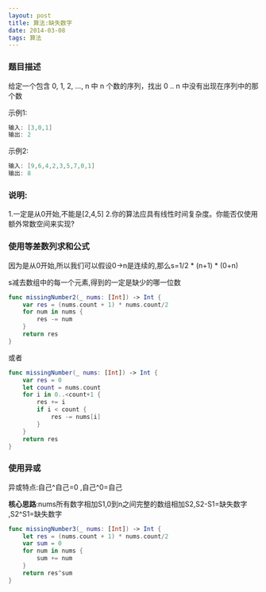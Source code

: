 ```yaml
---
layout: post
title: 算法:缺失数字
date: 2014-03-08
tags: 算法
---
```



### 题目描述

给定一个包含 0, 1, 2, ..., n 中 n 个数的序列，找出 0 .. n 中没有出现在序列中的那个数

示例1:
```Swift
输入: [3,0,1]
输出: 2
```
示例2:
```Swift
输入: [9,6,4,2,3,5,7,0,1]
输出: 8
```
### 说明:
1.一定是从0开始,不能是[2,4,5]
2.你的算法应具有线性时间复杂度。你能否仅使用额外常数空间来实现?


### 使用等差数列求和公式
因为是从0开始,所以我们可以假设0->n是连续的,那么s=1/2 * (n+1) * (0+n)

s减去数组中的每一个元素,得到的一定是缺少的哪一位数

```swift
func missingNumber2(_ nums: [Int]) -> Int {
    var res = (nums.count + 1) * nums.count/2
    for num in nums {
        res -= num
    }
    return res
}
```
或者
```swift
func missingNumber(_ nums: [Int]) -> Int {
    var res = 0
    let count = nums.count
    for i in 0..<count+1 {
        res += i
        if i < count {
            res -= nums[i]
        }
    }
    return res
}
```

### 使用异或
异或特点:自己^自己=0 ,自己^0=自己

**核心思路**:nums所有数字相加S1,0到n之间完整的数组相加S2,S2-S1=缺失数字 ,S2^S1=缺失数字

```swift
func missingNumber3(_ nums: [Int]) -> Int {
    let res = (nums.count + 1) * nums.count/2
    var sum = 0
    for num in nums {
        sum += num
    }
    return res^sum
}
```
